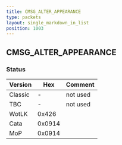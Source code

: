 ```yaml
---
title: CMSG_ALTER_APPEARANCE
type: packets
layout: single_markdown_in_list
position: 1003
---
```


## CMSG_ALTER_APPEARANCE

### Status

Version    | Hex        | Comment
---------- | ---------- | ----------
Classic    | -          | not used
TBC        | -          | not used
WotLK      | 0x426      |
Cata       | 0x0914     |
MoP        | 0x0914     |